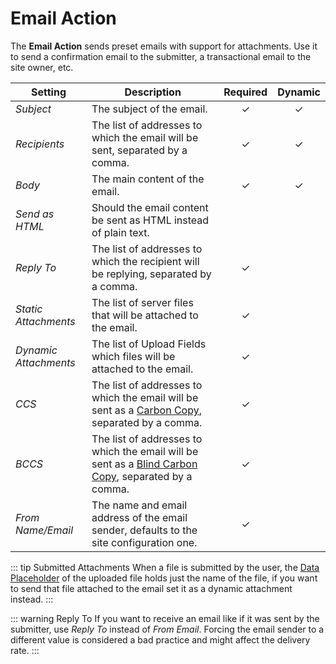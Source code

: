 # Email Action

<div class="tm-resource-icon">
    <!--@include: ./assets/action-email.svg-->
</div>

The **Email Action** sends preset emails with support for attachments. Use it to send a confirmation email to the submitter, a transactional email to the site owner, etc.

| Setting | Description | Required | Dynamic |
| --- | --- | :---: | :---: |
| *Subject* | The subject of the email. | &#x2713; | &#x2713; |
| *Recipients* | The list of addresses to which the email will be sent, separated by a comma. | &#x2713; | &#x2713; |
| *Body* | The main content of the email. | &#x2713; | &#x2713; |
| *Send as HTML* | Should the email content be sent as HTML instead of plain text. |
| *Reply To* | The list of addresses to which the recipient will be replying, separated by a comma. | &#x2713; |
| *Static Attachments* | The list of server files that will be attached to the email. | &#x2713; |
| *Dynamic Attachments* | The list of Upload Fields which files will be attached to the email. | &#x2713; |
| *CCS* | The list of addresses to which the email will be sent as a [Carbon Copy](https://en.wikipedia.org/wiki/Carbon_copy), separated by a comma. | &#x2713; |
| *BCCS* | The list of addresses to which the email will be sent as a [Blind Carbon Copy](https://en.wikipedia.org/wiki/Blind_carbon_copy), separated by a comma. | &#x2713; |
| *From Name/Email* | The name and email address of the email sender, defaults to the site configuration one. | &#x2713; |
<!--@include: ./_partials/common-action-settings.md-->

::: tip Submitted Attachments
When a file is submitted by the user, the [Data Placeholder](../dynamic-data#data-placeholders) of the uploaded file holds just the name of the file, if you want to send that file attached to the email set it as a dynamic attachment instead.
:::

::: warning Reply To
If you want to receive an email like if it was sent by the submitter, use *Reply To* instead of *From Email*. Forcing the email sender to a different value is considered a bad practice and might affect the delivery rate.
:::
